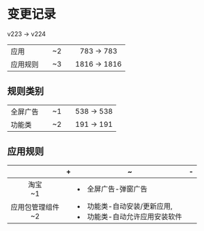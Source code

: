 # 变更记录

v223 -> v224

||||||
|-|:-:|:-:|:-:|:-:|
|应用||~2||783 -> 783|
|应用规则||~3||1816 -> 1816|

## 规则类别

||||||
|-|:-:|:-:|:-:|:-:|
|全屏广告||~1||538 -> 538|
|功能类||~2||191 -> 191|

## 应用规则

||+|~|-|
|:-:|-|-|-|
|淘宝<br>~1||<li>全屏广告-弹窗广告||
|应用包管理组件<br>~2||<li>功能类-自动安装/更新应用,<li>功能类-自动允许应用安装软件||
